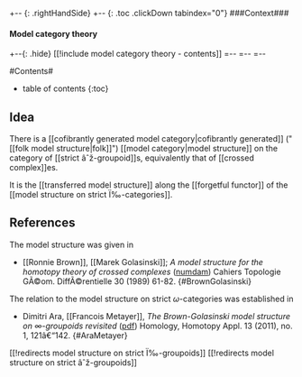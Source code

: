 
+-- {: .rightHandSide}
+-- {: .toc .clickDown tabindex="0"}
###Context###
#### Model category theory
+--{: .hide}
[[!include model category theory - contents]]
=--
=--
=--

#Contents#
* table of contents
{:toc}

## Idea

There is a [[cofibrantly generated model category|cofibrantly generated]] ("[[folk model structure|folk]]") [[model category|model structure]] on the category of [[strict âˆž-groupoid]]s, equivalently that of [[crossed complex]]es.

It is the [[transferred model structure]] along the [[forgetful functor]] of the [[model structure on strict Ï‰-categories]].

## References

The model structure was given in

* [[Ronnie Brown]], [[Marek Golasinski]]; _A model structure for the homotopy theory of crossed complexes_ ([numdam](http://www.numdam.org/numdam-bin/fitem?id=CTGDC_1989__30_1_61_0)) Cahiers Topologie GÃ©om. DiffÃ©rentielle 30 (1989) 61-82. 
{#BrownGolasinski}

The relation to the model structure on strict $\omega$-categories was established in

* Dimitri Ara, [[Francois Metayer]], _The Brown-Golasinski model structure on $\infty$-groupoids revisited_ ([pdf](http://hal.archives-ouvertes.fr/docs/00/52/58/42/PDF/folkgr.pdf)) Homology, Homotopy Appl. 13 (2011), no. 1, 121â€“142.
{#AraMetayer}



[[!redirects model structure on strict Ï‰-groupoids]]
[[!redirects model structure on strict âˆž-groupoids]]
